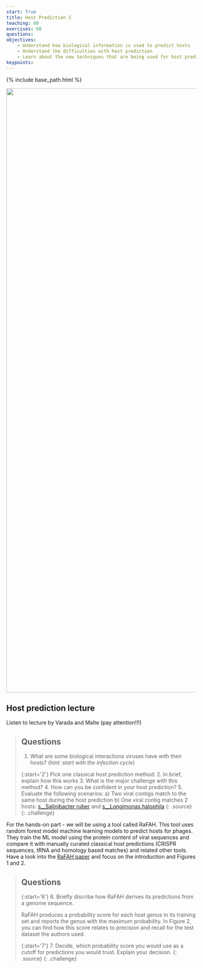 ```yaml
---
start: True
title: Host Prediction I
teaching: 60
exercises: 60
questions: 
objectives:
    - Understand how biological information is used to predict hosts
    - Understand the difficulties with host prediction
    - Learn about the new techniques that are being used for host prediction
keypoints:
---
```


{% include base_path.html %}
<p align="center">
    <a href="{{ site.carpentries_site }}"><img src="{{ relative_root_path }}/assets/img/logo_day5.png" alt="Viromics workflow" width="1600" /></a>
</p>

## Host prediction lecture

Listen to lecture by Varada and Malte (pay attention!!!)

> ## Questions
> 1. What are some biological interactions viruses have with their hosts? (*hint: start with the infection cycle*)
>
> {:start='2'}
> Pick one classical host prediction method:
> 2. In brief, explain how this works
> 3. What is the major challenge with this method?
> 4. How can you be confident in your host prediction?
> 5. Evaluate the following scenarios:
>    a) Two viral contigs match to the same host during the host prediction
>    b) One viral contig matches 2 hosts: [s__Salinibacter ruber](https://gtdb.ecogenomic.org/tree?r=s__Salinibacter%20ruber) and [s__Longimonas halophila](https://gtdb.ecogenomic.org/tree?r=s__Longimonas%20halophila) 
> {: .source}
{: .challenge}

For the hands-on part - we will be using a tool called RaFAH. This tool uses random forest model 
machine learning models to predict hosts for phages. They train the ML model using the protein 
content of viral sequences and compare it with manually curated classical host predictions 
(CRISPR sequences, tRNA and homology based matches) and related other tools. Have a look into 
the [RaFAH paper](https://www.sciencedirect.com/science/article/pii/S2666389921001008?via%3Dihub) 
and focus on the introduction and Figures 1 and 2.  

> ## Questions
> {:start='6'}
> 6. Briefly discribe how RaFAH derives its predictions from a genome sequence.
>
> RaFAH produces a probability score for each host genus in its training set and reports the genus with
> the maximum probability. In Figure 2, you can find how this score relates to precision and recall
> for the test dataset the authors used.
> 
> {:start='7'}
> 7. Decide, which probability score you would use as a cutoff for predictions you would trust. Explain your decision.
> {: .source}
{: .challenge}

